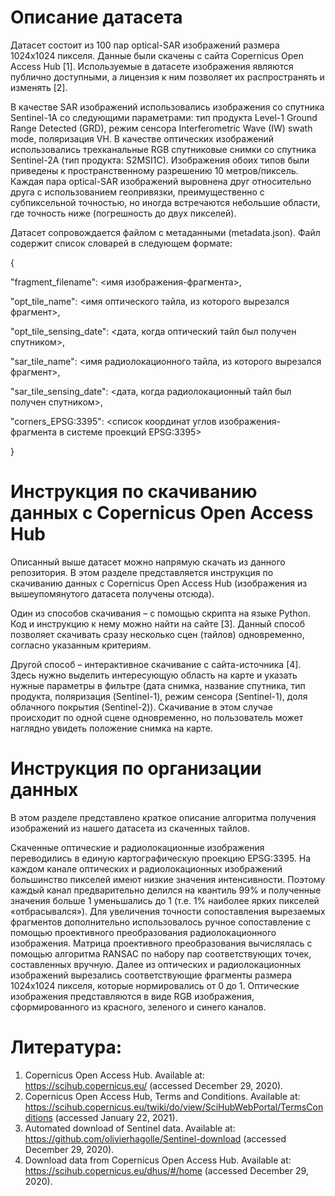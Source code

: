 # Описание датасета
Датасет состоит из 100 пар optical-SAR изображений размера 1024х1024 пикселя. Данные были скачены с сайта Copernicus Open Access Hub [1].
Используемые в датасете изображения являются публично доступными, а лицензия к ним позволяет их распространять и изменять [2].

В качестве SAR изображений использовались изображения со спутника Sentinel-1A со следующими параметрами: 
тип продукта Level-1 Ground Range Detected (GRD), режим сенсора Interferometric Wave (IW) swath mode, поляризация VH. 
В качестве оптических изображений использовались трехканальные RGB спутниковые снимки со спутника Sentinel-2A (тип продукта: S2MSI1C). 
Изображения обоих типов были приведены к пространственному разрешению 10 метров/пиксель. 
Каждая пара optical-SAR изображений выровнена друг относительно друга с использованием геопривязки, преимущественно с субпиксельной точностью, 
но иногда встречаются небольшие области, где точность ниже (погрешность до двух пикселей).

Датасет сопровождается файлом с метаданными (metadata.json). Файл содержит список словарей в следующем формате:

{

"fragment_filename": <имя изображения-фрагмента>,

"opt_tile_name": <имя оптического тайла, из которого вырезался фрагмент>,

"opt_tile_sensing_date": <дата, когда оптический тайл был получен спутником>,

"sar_tile_name": <имя радиолокационного тайла, из которого вырезался фрагмент>,

"sar_tile_sensing_date": <дата, когда радиолокационный тайл был получен спутником>,

"corners_EPSG:3395": <список координат углов изображения-фрагмента в системе проекций EPSG:3395>

}

# Инструкция по скачиванию данных с Copernicus Open Access Hub
Описанный выше датасет можно напрямую скачать из данного репозитория.
В этом разделе представляется инструкция по скачиванию данных с Copernicus Open Access Hub (изображения из вышеупомянутого датасета получены отсюда).

Один из способов скачивания – с помощью скрипта на языке Python. Код и инструкцию к нему можно найти на сайте [3]. 
Данный способ позволяет скачивать сразу несколько сцен (тайлов) одновременно, согласно указанным критериям.

Другой способ – интерактивное скачивание с сайта-источника [4]. 
Здесь нужно выделить интересующую область на карте и указать нужные параметры в фильтре (дата снимка, название спутника, тип продукта, поляризация (Sentinel-1), 
режим сенсора (Sentinel-1), доля облачного покрытия (Sentinel-2)). 
Скачивание в этом случае происходит по одной сцене одновременно, но пользователь может наглядно увидеть положение снимка на карте.

# Инструкция по организации данных
В этом разделе представлено краткое описание алгоритма получения изображений из нашего датасета из скаченных тайлов.

Скаченные оптические и радиолокационные изображения переводились в единую картографическую проекцию EPSG:3395. 
На каждом канале оптических и радиолокационных изображений большинство пикселей имеют низкие значения интенсивности. 
Поэтому каждый канал предварительно делился на квантиль 99% и полученные значения больше 1 уменьшались до 1 (т.е. 1% наиболее ярких пикселей «отбрасывался»). 
Для увеличения точности сопоставления вырезаемых фрагментов дополнительно использовалось ручное сопоставление с помощью проективного преобразования радиолокационного изображения. 
Матрица проективного преобразования вычислялась с помощью алгоритма RANSAC по набору пар соответствующих точек, составленных вручную. 
Далее из оптических и радиолокационных изображений вырезались соответствующие фрагменты размера 1024х1024 пикселя, которые нормировались от 0 до 1. 
Оптические изображения представляются в виде RGB изображения, сформированного из красного, зеленого и синего каналов.

# Литература:
1.	Copernicus Open Access Hub. Available at: https://scihub.copernicus.eu/ (accessed December 29, 2020).
2.	Copernicus Open Access Hub, Terms and Conditions. Available at: https://scihub.copernicus.eu/twiki/do/view/SciHubWebPortal/TermsConditions (accessed January 22, 2021).
3.  Automated download of Sentinel data. Available at: https://github.com/olivierhagolle/Sentinel-download (accessed December 29, 2020).
4.  Download data from Copernicus Open Access Hub. Available at: https://scihub.copernicus.eu/dhus/#/home (accessed December 29, 2020).

